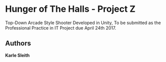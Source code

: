 # Hunger of The Halls - Project Z
Top-Down Arcade Style Shooter Developed in Unity, To be submitted as the Professional Practice in IT Project due April 24th 2017.

## Authors 
**Karle Sleith**
